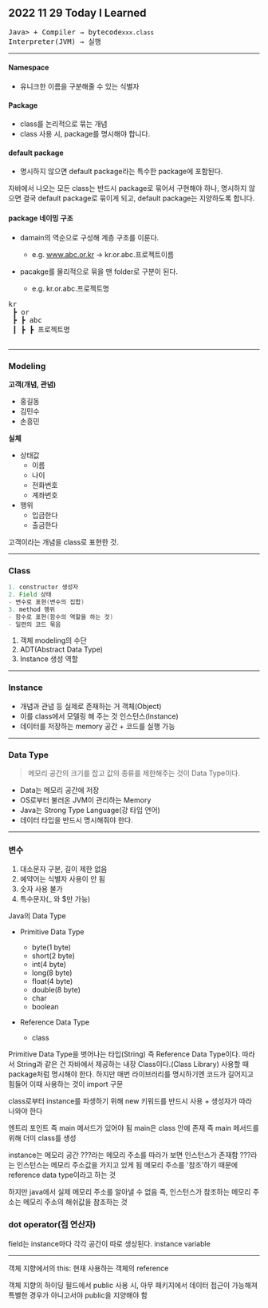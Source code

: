 ## 2022 11 29 Today I Learned

<pre>
Java> + Compiler → bytecode<code>xxx.class</code>
Interpreter(JVM) → 실행
</pre>

---

#### Namespace

- 유니크한 이름을 구분해줄 수 있는 식별자

#### Package

- class를 논리적으로 묶는 개념
- class 사용 시, package를 명시해야 합니다.

#### default package

- 명시하지 않으면 default package라는 특수한 package에 포함된다.

자바에서 나오는 모든 class는 반드시 package로 묶어서 구현해야 하나, 명시하지 않으면 결국 default package로 묶이게 되고, default package는 지양하도록 합니다.

#### package 네이밍 구조
- damain의 역순으로 구성해 계층 구조를 이룬다.
  - e.g. www.abc.or.kr → kr.or.abc.프로젝트이름

- pacakge를 물리적으로 묶을 땐 folder로 구분이 된다.<br>
  - e.g. kr.or.abc.프로젝트명

<pre>
kr
 ┣ or
 ┣ ┣ abc
 ┃ ┣ ┣ 프로젝트명
 </pre>

---

### Modeling

**고객(개념, 관념)**
- 홍길동
- 김민수
- 손흥민

**실체**
- 상태값
  - 이름
  - 나이
  - 전화번호
  - 계좌번호
- 행위
  - 입금한다
  - 출금한다

고객이라는 개념을 class로 표현한 것.

----

### Class

```java
1. constructor 생성자
2. Field 상태
- 변수로 표현(변수의 집합)
3. method 행위
- 함수로 표현(함수의 역할을 하는 것)
- 일련의 코드 묶음
```

1. 객체 modeling의 수단
2. ADT(Abstract Data Type)
3. Instance 생성 역할

---

### Instance

- 개념과 관념 등 실제로 존재하는 거 객체(Object)
- 이를 class에서 모델링 해 주는 것 인스턴스(Instance)
- 데이터를 저장하는 memory 공간 + 코드를 실행 가능

---

### Data Type

> 메모리 공간의 크기를 잡고 값의 종류를 제한해주는 것이 Data Type이다.

- Data는 메모리 공간에 저장
- OS로부터 불러온 JVM이 관리하는 Memory
- Java는 Strong Type Language(강 타입 언어)
- 데이터 타입을 반드시 명시해줘야 한다.

---

### 변수
1. 대소문자 구분, 길이 제한 없음
2. 예약어는 식별자 사용이 안 됨
3. 숫자 사용 불가
4. 특수문자(_ 와 $만 가능)

Java의 Data Type 
- Primitive Data Type
  - byte(1 byte)
  - short(2 byte)
  - int(4 byte)
  - long(8 byte)
  - float(4 byte)
  - double(8 byte)
  - char
  - boolean

- Reference Data Type
  - class

Primitive Data Type을 벗어나는 타입(String) 즉 Reference Data Type이다.
따라서 String과 같은 건 자바에서 제공하는 내장 Class이다.(Class Library)
사용할 때 package처럼 명시해야 한다.
하지만 매번 라이브러리를 명시하기엔 코드가 길어지고 힘들어 이때 사용하는 것이 import 구문

class로부터 instance를 파생하기 위해 new 키워드를 반드시 사용 + 생성자가 따라 나와야 한다

엔트리 포인트 즉 main 메서드가 있어야 됨
main은 class 안에 존재
즉 main 메서드를 위해 더미 class를 생성

instance는 메모리 공간
???라는 메모리 주소를 따라가 보면 인스턴스가 존재함
???라는 인스턴스는 메모리 주소값을 가지고 있게 됨
메모리 주소를 '참조'하기 때문에 reference data type이라고 하는 것

하지만 java에서 실제 메모리 주소를 알아낼 수 없음
즉, 인스턴스가 참조하는 메모리 주소는 메모리 주소의 해쉬값을 참조하는 것

### dot operator(점 연산자)

field는 instance마다 각각 공간이 따로 생상된다. instance variable

---

객체 지향에서의 this: 현재 사용하는 객체의 reference

객체 지향의 하이딩
필드에서 public 사용 시, 아무 패키지에서 데이터 접근이 가능해져 특별한 경우가 아니고서야 public을 지양해야 함
